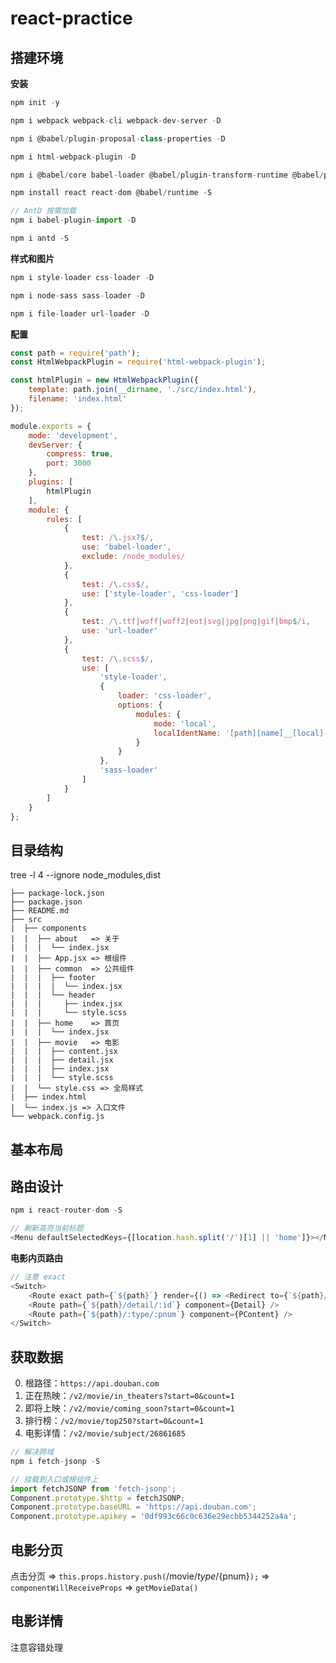 # react-practice

## 搭建环境

**安装**

```javascript
npm init -y

npm i webpack webpack-cli webpack-dev-server -D

npm i @babel/plugin-proposal-class-properties -D

npm i html-webpack-plugin -D

npm i @babel/core babel-loader @babel/plugin-transform-runtime @babel/preset-env @babel/preset-react -D

npm install react react-dom @babel/runtime -S

// AntD 按需加载
npm i babel-plugin-import -D

npm i antd -S
```

**样式和图片**

```javascript
npm i style-loader css-loader -D

npm i node-sass sass-loader -D

npm i file-loader url-loader -D
```

**配置**

```javascript
const path = require('path');
const HtmlWebpackPlugin = require('html-webpack-plugin');

const htmlPlugin = new HtmlWebpackPlugin({
    template: path.join(__dirname, './src/index.html'),
    filename: 'index.html'
});

module.exports = {
    mode: 'development',
    devServer: {
        compress: true,
        port: 3000
    },
    plugins: [
        htmlPlugin
    ],
    module: {
        rules: [
            {
                test: /\.jsx?$/,
                use: 'babel-loader',
                exclude: /node_modules/
            },
            {
                test: /\.css$/,
                use: ['style-loader', 'css-loader']
            },
            {
                test: /\.ttf|woff|woff2|eot|svg|jpg|png|gif|bmp$/i,
                use: 'url-loader'
            },
            {
                test: /\.scss$/,
                use: [
                    'style-loader',
                    {
                        loader: 'css-loader',
                        options: {
                            modules: {
                                mode: 'local',
                                localIdentName: '[path][name]__[local]--[hash:base64:5]',
                            }
                        }
                    },
                    'sass-loader'
                ]
            }
        ]
    }
};
```

## 目录结构

tree -l 4 --ignore node_modules,dist

```
├── package-lock.json
├── package.json
├── README.md
├── src
|  ├── components
|  |  ├── about   => 关于
|  |  |  └── index.jsx
|  |  ├── App.jsx => 根组件
|  |  ├── common  => 公共组件
|  |  |  ├── footer
|  |  |  |  └── index.jsx
|  |  |  └── header
|  |  |     ├── index.jsx
|  |  |     └── style.scss
|  |  ├── home    => 首页
|  |  |  └── index.jsx
|  |  ├── movie   => 电影
|  |  |  ├── content.jsx
|  |  |  ├── detail.jsx
|  |  |  ├── index.jsx
|  |  |  └── style.scss
|  |  └── style.css => 全局样式
|  ├── index.html
|  └── index.js => 入口文件
└── webpack.config.js
```

## 基本布局

## 路由设计

```javascript
npm i react-router-dom -S
```

```javascript
// 刷新高亮当前标题
<Menu defaultSelectedKeys={[location.hash.split('/')[1] || 'home']}></Menu>
```

**电影内页路由**

```javascript
// 注意 exact
<Switch>
    <Route exact path={`${path}`} render={() => <Redirect to={`${path}/in_theaters/1`} />} />
    <Route path={`${path}/detail/:id`} component={Detail} />
    <Route path={`${path}/:type/:pnum`} component={PContent} />
</Switch>
```

## 获取数据

0. 根路径：`https://api.douban.com`
1. 正在热映：`/v2/movie/in_theaters?start=0&count=1`
2. 即将上映：`/v2/movie/coming_soon?start=0&count=1`
3. 排行榜：`/v2/movie/top250?start=0&count=1`
4. 电影详情：`/v2/movie/subject/26861685`

```javascript
// 解决跨域
npm i fetch-jsonp -S
```

```javascript
// 挂载到入口或根组件上
import fetchJSONP from 'fetch-jsonp';
Component.prototype.$http = fetchJSONP;
Component.prototype.baseURL = 'https://api.douban.com';
Component.prototype.apikey = '0df993c66c0c636e29ecbb5344252a4a';
```

## 电影分页

点击分页 => `this.props.history.push(`/movie/${type}/${pnum}`);` => `componentWillReceiveProps` => `getMovieData()`

## 电影详情

注意容错处理